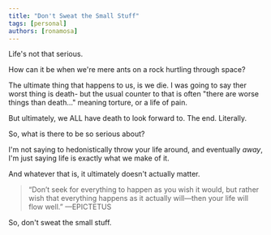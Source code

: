 ```yaml
---
title: "Don't Sweat the Small Stuff"
tags: [personal]
authors: [ronamosa]
---
```


Life's not that serious. 

How can it be when we're mere ants on a rock hurtling through space?

The ultimate thing that happens to us, is we die. I was going to say ther worst thing is death- but the usual counter to that is often "there are worse things than death..." meaning torture, or a life of pain.

But ultimately, we ALL have death to look forward to. The end. Literally.

So, what is there to be so serious about?

I'm not saying to hedonistically throw your life around, and eventually _away_, I'm just saying life is exactly what we make of it.

And whatever that is, it ultimately doesn't actually matter.

> “Don’t seek for everything to happen as you wish it would, but rather wish that everything happens as it actually will—then your life will flow well.” —EPICTETUS

So, don't sweat the small stuff.